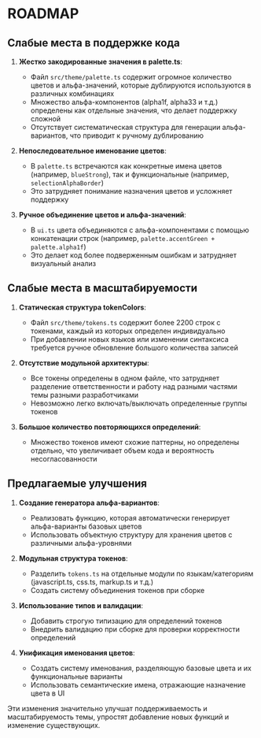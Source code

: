 # ROADMAP

## Слабые места в поддержке кода

1. **Жестко закодированные значения в palette.ts**:
   - Файл `src/theme/palette.ts` содержит огромное количество цветов и альфа-значений, которые дублируются используются в различных комбинациях
   - Множество альфа-компонентов (alpha1f, alpha33 и т.д.) определены как отдельные значения, что делает поддержку сложной
   - Отсутствует систематическая структура для генерации альфа-вариантов, что приводит к ручному дублированию

2. **Непоследовательное именование цветов**:
   - В `palette.ts` встречаются как конкретные имена цветов (например, `blueStrong`), так и функциональные (например, `selectionAlphaBorder`)
   - Это затрудняет понимание назначения цветов и усложняет поддержку

3. **Ручное объединение цветов и альфа-значений**:
   - В `ui.ts` цвета объединяются с альфа-компонентами с помощью конкатенации строк (например, `palette.accentGreen + palette.alpha1f`)
   - Это делает код более подверженным ошибкам и затрудняет визуальный анализ

## Слабые места в масштабируемости

1. **Статическая структура tokenColors**:
   - Файл `src/theme/tokens.ts` содержит более 2200 строк с токенами, каждый из которых определен индивидуально
   - При добавлении новых языков или изменении синтаксиса требуется ручное обновление большого количества записей

2. **Отсутствие модульной архитектуры**:
   - Все токены определены в одном файле, что затрудняет разделение ответственности и работу над разными частями темы разными разработчиками
   - Невозможно легко включать/выключать определенные группы токенов

3. **Большое количество повторяющихся определений**:
   - Множество токенов имеют схожие паттерны, но определены отдельно, что увеличивает объем кода и вероятность несогласованности

## Предлагаемые улучшения

1. **Создание генератора альфа-вариантов**:
   - Реализовать функцию, которая автоматически генерирует альфа-варианты базовых цветов
   - Использовать объектную структуру для хранения цветов с различными альфа-уровнями

2. **Модульная структура токенов**:
   - Разделить `tokens.ts` на отдельные модули по языкам/категориям (javascript.ts, css.ts, markup.ts и т.д.)
   - Создать систему объединения токенов при сборке

3. **Использование типов и валидации**:
   - Добавить строгую типизацию для определений токенов
   - Внедрить валидацию при сборке для проверки корректности определений

4. **Унификация именования цветов**:
   - Создать систему именования, разделяющую базовые цвета и их функциональные варианты
   - Использовать семантические имена, отражающие назначение цвета в UI

Эти изменения значительно улучшат поддерживаемость и масштабируемость темы, упростят добавление новых функций и изменение существующих.
